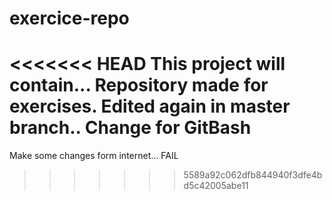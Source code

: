 # exercice-repo
<<<<<<< HEAD
This project will contain...
Repository made for exercises.
Edited again in master branch..
Change for GitBash
=======
Make some changes form internet... FAIL
>>>>>>> 5589a92c062dfb844940f3dfe4bd5c42005abe11
